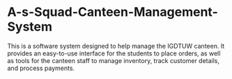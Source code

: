 # A-s-Squad-Canteen-Management-System
This is a software system designed to help manage the IGDTUW canteen. It provides an easy-to-use interface for the students to place orders, as well as tools for the canteen staff to manage inventory, track customer details, and process payments.
